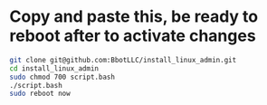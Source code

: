 # Copy and paste this, be ready to reboot after to activate changes
```bash
git clone git@github.com:BbotLLC/install_linux_admin.git
cd install_linux_admin
sudo chmod 700 script.bash
./script.bash
sudo reboot now
```
